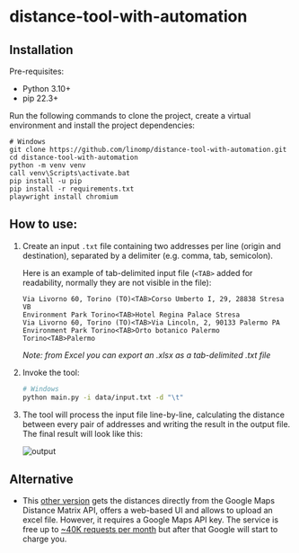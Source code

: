 # distance-tool-with-automation

## Installation

Pre-requisites:

- Python 3.10+
- pip 22.3+

Run the following commands to clone the project, create a virtual environment and install the project dependencies:

   ```shell
   # Windows
   git clone https://github.com/linomp/distance-tool-with-automation.git
   cd distance-tool-with-automation
   python -m venv venv
   call venv\Scripts\activate.bat
   pip install -u pip
   pip install -r requirements.txt
   playwright install chromium
   ```

## How to use:

1. Create an input `.txt` file containing two addresses per line (origin and
   destination), separated by a delimiter (e.g. comma, tab, semicolon).

   Here is an example of tab-delimited input file (`<TAB>` added for readability, normally they are not visible in the
   file):

    ```text
    Via Livorno 60, Torino (TO)<TAB>Corso Umberto I, 29, 28838 Stresa VB
    Environment Park Torino<TAB>Hotel Regina Palace Stresa
    Via Livorno 60, Torino (TO)<TAB>Via Lincoln, 2, 90133 Palermo PA
    Environment Park Torino<TAB>Orto botanico Palermo
    Torino<TAB>Palermo
    ```

   _Note: from Excel you can export an .xlsx as a tab-delimited .txt file_


2. Invoke the tool:
    ```bash
    # Windows
    python main.py -i data/input.txt -d "\t"
    ```

2. The tool will process the input file line-by-line, calculating the distance between every pair of addresses and
   writing the
   result in the output file. The final result will look like this:

   ![output](https://user-images.githubusercontent.com/40581019/223180449-9546dba8-ce92-4505-a840-382b33e82a0c.png)

## Alternative

- This [other version](https://github.com/linomp/distance-tool) gets the distances directly from the Google Maps
  Distance Matrix API, offers a web-based UI and allows to upload an excel file. However, it requires a Google Maps API
  key. The service is free up to [~40K requests per month](https://mapsplatform.google.com/pricing/) but after that
  Google will start to charge you.
